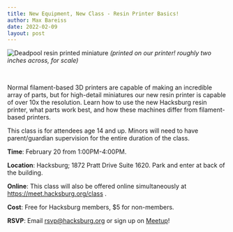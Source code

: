 ```yaml
---
title: New Equipment, New Class - Resin Printer Basics!
author: Max Bareiss
date: 2022-02-09
layout: post
---
```


![Deadpool resin printed miniature](//hacksburg.org/images/IMG_0712-1.jpg)
*(printed on our printer! roughly two inches across, for scale)*

&nbsp;

Normal filament-based 3D printers are capable of making an incredible array of parts, but for high-detail miniatures our new resin printer is capable of over 10x the resolution. Learn how to use the new Hacksburg resin printer, what parts work best, and how these machines differ from filament-based printers.

This class is for attendees age 14 and up. Minors will need to have parent/guardian supervision for the entire duration of the class. 

**Time**: February 20 from 1:00PM-4:00PM.

**Location**: Hacksburg; 1872 Pratt Drive Suite 1620. Park and enter at back of the building.

**Online**: This class will also be offered online simultaneously at https://meet.hacksburg.org/class .

**Cost**:  Free for Hacksburg members, $5 for non-members.

**RSVP**: Email [rsvp@hacksburg.org](mailto:rsvp@hacksburg.org) or sign up on [Meetup](https://www.meetup.com/HacksburgVA/events/282573783/)!
